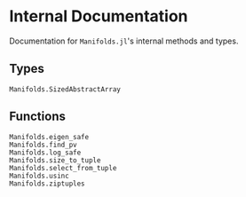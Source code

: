 # Internal Documentation

Documentation for `Manifolds.jl`'s internal methods and types.

## Types

```@docs
Manifolds.SizedAbstractArray
```

## Functions

```@docs
Manifolds.eigen_safe
Manifolds.find_pv
Manifolds.log_safe
Manifolds.size_to_tuple
Manifolds.select_from_tuple
Manifolds.usinc
Manifolds.ziptuples
```
